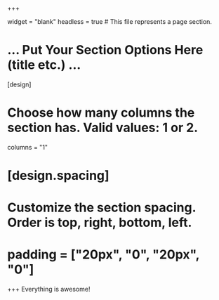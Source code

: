 +++

widget = "blank"
headless = true  # This file represents a page section.

# ... Put Your Section Options Here (title etc.) ...

[design]
  # Choose how many columns the section has. Valid values: 1 or 2.
  columns = "1"


# [design.spacing]
  # Customize the section spacing. Order is top, right, bottom, left.
  # padding = ["20px", "0", "20px", "0"]
  
+++
Everything is awesome!
